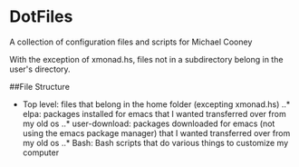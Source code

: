 # DotFiles

A collection of configuration files and scripts for Michael Cooney

With the exception of xmonad.hs, files not in a subdirectory belong in the user's directory.

##File Structure
* Top level: files that belong in the home folder (excepting xmonad.hs)
..* elpa: packages installed for emacs that I wanted transferred over from my old os
..* user-download: packages downloaded for emacs (not using the emacs package manager) that I wanted transferred over from my old os
..* Bash: Bash scripts that do various things to customize my computer